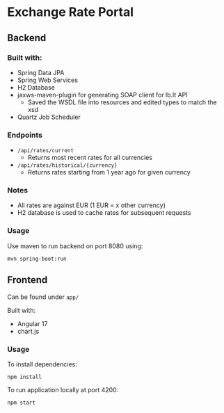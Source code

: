 # Exchange Rate Portal

## Backend

### Built with:

- Spring Data JPA
- Spring Web Services
- H2 Database
- jaxws-maven-plugin for generating SOAP client for lb.lt API
  - Saved the WSDL file into resources and edited types to match the xsd
- Quartz Job Scheduler

### Endpoints

- `/api/rates/current`
  - Returns most recent rates for all currencies
- `/api/rates/historical/{currency}`
  - Returns rates starting from 1 year ago for given currency

### Notes

- All rates are against EUR (1 EUR = x other currency)
- H2 database is used to cache rates for subsequent requests

### Usage

Use maven to run backend on port 8080 using:

`mvn spring-boot:run`

## Frontend

Can be found under `app/`

Built with:

- Angular 17
- chart.js

### Usage

To install dependencies:

`npm install`

To run application locally at port 4200:

`npm start`

